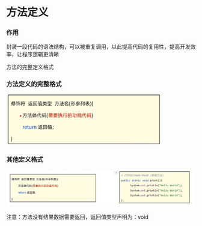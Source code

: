 # 方法定义

### 作用

封装一段代码的语法结构，可以被重复调用，以此提高代码的复用性，提高开发效率，让程序逻辑更清晰

方法的完整定义格式

### 方法定义的完整格式

![](<../.gitbook/assets/屏幕截图 2022-10-19 175148 (1) (1).png>)

### 其他定义格式

![](<../.gitbook/assets/image (1).png>)

注意：方法没有结果数据需要返回，返回值类型声明为：void

